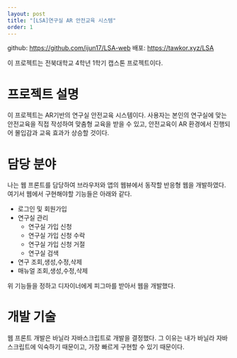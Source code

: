 ```yaml
---
layout: post
title: "[LSA]연구실 AR 안전교육 시스템"
order: 1
---
```


github: <https://github.com/ijun17/LSA-web> 
배포: <https://tawkor.xyz/LSA>

이 프로젝트는 전북대학교 4학년 1학기 캡스톤 프로젝트이다. 

# 프로젝트 설명

이 프로젝트는 AR기반의 연구실 안전교육 시스템이다. 사용자는 본인의 연구실에 맞는 안전교육을 직접 작성하여 맞춤형 교육을 받을 수 있고, 안전교육이 AR 환경에서 진행되어 몰입감과 교육 효과가 상승할 것이다. 


# 담당 분야

나는 웹 프론트를 담당하여 브라우저와 앱의 웹뷰에서 동작할 반응형 웹을 개발하였다. 여기서 웹에서 구현해야할 기능들은 아래와 같다.

* 로그인 및 회원가입
* 연구실 관리
    * 연구실 가입 신청
    * 연구실 가입 신청 수락
    * 연구실 가입 신청 거절
    * 연구실 검색
* 연구 조회,생성,수정,삭제
* 매뉴얼 조회,생성,수정,삭제

위 기능들을 정하고 디자이너에게 피그마를 받아서 웹을 개발했다.

# 개발 기술

웹 프론트 개발은 바닐라 자바스크립트로 개발을 결정했다. 그 이유는 내가 바닐라 자바스크립트에 익숙하기 때문이고, 가장 빠르게 구현할 수 있기 때문이다. 